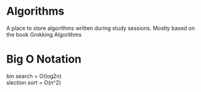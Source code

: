 # Algorithms

A place to store algorithms written during study sessions.
Mostly based on the book Grokking Algorithms

# Big O Notation

bin search = O(log2n)\
slection sort = O(n^2)
